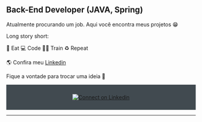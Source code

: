 

## Back-End Developer (JAVA, Spring)



Atualmente procurando um job.
Aqui você encontra meus projetos 😁


Long story short:

🥑 Eat 💻 Code 💪🏽 Train ♻️ Repeat


🌎 Confira meu [Linkedin](https://www.linkedin.com/in/leo-bambam/)


Fique a vontade para trocar uma ideia 💬



<div align="center" style="background:#414a50; padding: 25px 0;">
     <a href="https://www.linkedin.com/in/leo-bambam/">
        <img src="https://raw.githubusercontent.com/Iwi4a/iwi4a/master/assets/linkedin.svg" alt="Connect on Linkedin">
    </a>
</div>

-----

